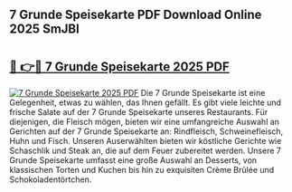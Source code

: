 ## 7 Grunde Speisekarte PDF Download Online 2025 SmJBl

# <h2><a href="http://gc6md8.nevu.top/?p=7+Grunde+Speisekarte">🔗 👉🔴 7 Grunde Speisekarte 2025 PDF</a></h2>

[![7 Grunde Speisekarte 2025 PDF](https://i.imgur.com/dBaPXMq.png)](http://gc6md8.nevu.top/?p=7+Grunde+Speisekarte)
Die 7 Grunde Speisekarte ist eine Gelegenheit, etwas zu wählen, das Ihnen gefällt. Es gibt viele leichte und frische Salate auf der 7 Grunde Speisekarte unseres Restaurants. Für diejenigen, die Fleisch mögen, bieten wir eine umfangreiche Auswahl an Gerichten auf der 7 Grunde Speisekarte an: Rindfleisch, Schweinefleisch, Huhn und Fisch. Unseren Auserwählten bieten wir köstliche Gerichte wie Schaschlik und Steak an, die auf dem Feuer zubereitet werden. Unsere 7 Grunde Speisekarte umfasst eine große Auswahl an Desserts, von klassischen Torten und Kuchen bis hin zu exquisiten Crème Brûlée und Schokoladentörtchen.
